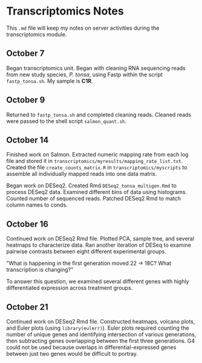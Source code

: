 # Transcriptomics Notes

This `.md` file will keep my notes on server activities during the transcriptomics module. 

## October 7
Began transcriptomics unit. Began with cleaning RNA sequencing reads from new study species, *P. tonsa*, using Fastp within the script `fastp_tonsa.sh`. My sample is **C1R**.

## October 9
Returned to `fastp_tonsa.sh` and completed cleaning reads. Cleaned reads were passed to the shell script `salmon_quant.sh`.

## October 14
Finished work on Salmon. Extracted numeric mapping rate from each log file and stored it in `transcriptomics/myresults/mapping_rate_list.txt`. Created the file `create_counts_matrix.R` in `transcriptomics/myscripts` to assemble all individually mapped reads into one data matrix.

Began work on DESeq2. Created Rmd `DESeq2_tonsa_multigen.Rmd` to process DESeq2 data. Examined different bins of data using histograms. Counted number of sequenced reads. Patched DESeq2 Rmd to match column names to conds. 


## October 16
Continued work on DESeq2 Rmd file. Plotted PCA, sample tree, and several heatmaps to characterize data. Ran another iteration of DESeq to examine pairwise contrasts between eight different experimental groups.

"What is happening in the first generation moved 22 -> 18C? What transcription is changing?"

To answer this question, we examined several different genes with highly differentiated expression across treatment groups.

## October 21
Continued work on DESeq2 Rmd file. Constructed heatmaps, volcano plots, and Euler plots (using `library(eulerr)`). Euler plots required counting the number of unique genes and identifying intersection of various generations, then subtracting genes overlapping between the first three generations. G4 could not be used because overlaps in differential-expressed genes between just two genes would be difficult to portray.

